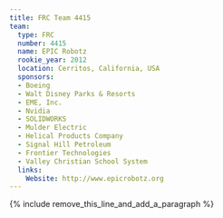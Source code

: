 ```yaml
---
title: FRC Team 4415
team:
  type: FRC
  number: 4415
  name: EPIC Robotz
  rookie_year: 2012
  location: Cerritos, California, USA
  sponsors:
  - Boeing
  - Walt Disney Parks & Resorts
  - EME, Inc.
  - Nvidia
  - SOLIDWORKS
  - Mulder Electric
  - Helical Products Company
  - Signal Hill Petroleum
  - Frontier Technologies
  - Valley Christian School System
  links:
    Website: http://www.epicrobotz.org
---
```


{% include remove_this_line_and_add_a_paragraph %}